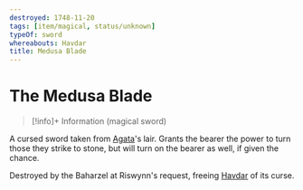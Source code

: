 ```yaml
---
destroyed: 1748-11-20
tags: [item/magical, status/unknown]
typeOf: sword
whereabouts: Havdar
title: Medusa Blade
---
```

# The Medusa Blade
>[!info]+ Information
> (magical sword)
> 
>> 

A cursed sword taken from [Agata](<../../../../people/fey/agata.md>)'s lair. Grants the bearer the power to turn those they strike to stone, but will turn on the bearer as well, if given the chance. 

Destroyed by the Baharzel at Riswynn's request, freeing [Havdar](<../../../../people/dunmari/havdar.md>) of its curse. 